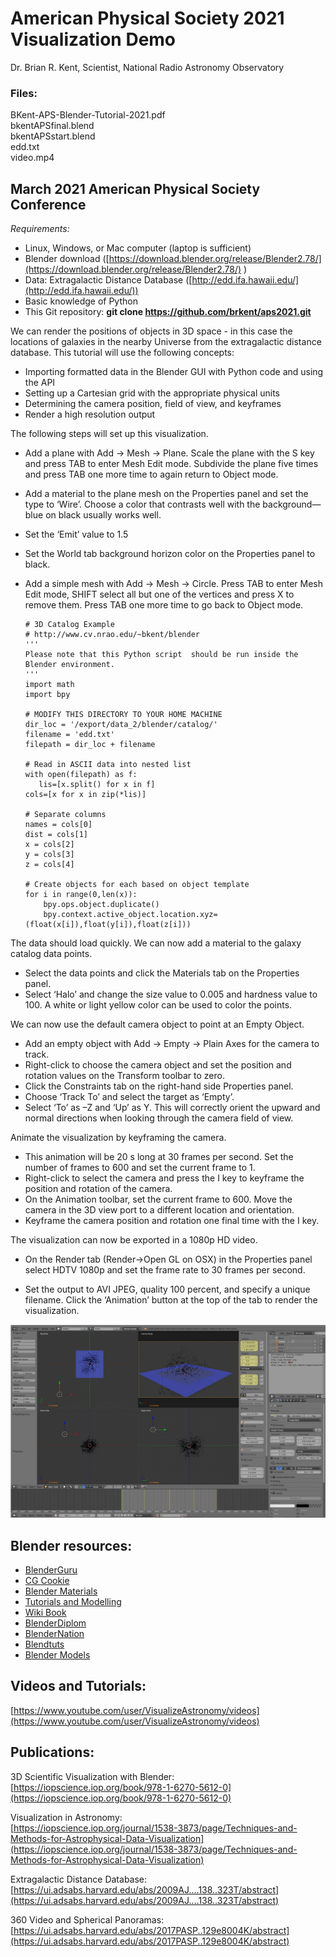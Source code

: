 # American Physical Society 2021 Visualization Demo #

Dr. Brian R. Kent, Scientist, National Radio Astronomy Observatory

### Files: ###
BKent-APS-Blender-Tutorial-2021.pdf  
bkentAPSfinal.blend  
bkentAPSstart.blend  
edd.txt  
video.mp4


## March 2021 American Physical Society Conference

_Requirements:_  
 - Linux, Windows, or Mac computer (laptop is sufficient)
 - Blender download ([https://download.blender.org/release/Blender2.78/](https://download.blender.org/release/Blender2.78/) )
 - Data:  Extragalactic Distance Database ([http://edd.ifa.hawaii.edu/](http://edd.ifa.hawaii.edu/))
 - Basic knowledge of Python
 - This Git repository:   **git clone https://github.com/brkent/aps2021.git**

We can render the positions of objects in 3D space - in this case the locations of galaxies in the nearby Universe from the extragalactic distance database.  This tutorial will use the following concepts:

 - Importing formatted data in the Blender GUI with Python code and using the API
 - Setting up a Cartesian grid with the appropriate physical units
 - Determining the camera position, field of view, and keyframes
 - Render a high resolution output


The following steps will set up this visualization.



*   Add a plane with Add → Mesh → Plane. Scale the plane with the S key and press TAB to 
enter Mesh Edit mode. Subdivide the plane five times and press TAB one more time 
to again return to Object mode.
*   Add a material to the plane mesh on the Properties panel and set the type to
‘Wire’. Choose a color that contrasts well with the background—blue on
black usually works well.
*   Set the ‘Emit’ value to 1.5
*   Set the World tab background horizon color on the Properties panel to black.
*   Add a simple mesh with Add → Mesh → Circle. Press TAB to enter Mesh Edit mode, SHIFT select all but one of the vertices and press X to remove them. 
Press TAB one more time to go back to Object mode.

    ```
    # 3D Catalog Example
    # http://www.cv.nrao.edu/~bkent/blender
    '''
    Please note that this Python script  should be run inside the Blender environment.
    '''
    import math
    import bpy

    # MODIFY THIS DIRECTORY TO YOUR HOME MACHINE
    dir_loc = '/export/data_2/blender/catalog/'
    filename = 'edd.txt'
    filepath = dir_loc + filename

    # Read in ASCII data into nested list
    with open(filepath) as f:
       lis=[x.split() for x in f]
    cols=[x for x in zip(*lis)]

    # Separate columns
    names = cols[0]
    dist = cols[1]
    x = cols[2]
    y = cols[3]
    z = cols[4]  
    
    # Create objects for each based on object template
    for i in range(0,len(x)):
        bpy.ops.object.duplicate()
        bpy.context.active_object.location.xyz=(float(x[i]),float(y[i]),float(z[i]))
    ```


The data should load quickly. We can now add a material to the galaxy catalog data points.



*   Select the data points and click the Materials tab on the Properties panel.
*   Select ‘Halo’ and change the size value to 0.005 and hardness value to 100.
A white or light yellow color can be used to color the points.

We can now use the default camera object to point at an Empty Object.



*   Add an empty object with Add → Empty → Plain Axes for the camera to track.
*   Right-click to choose the camera object and set the position and rotation 
values on the Transform toolbar to zero.
*   Click the Constraints tab on the right-hand side Properties panel.
*   Choose ‘Track To’ and select the target as ‘Empty’.
*   Select ‘To’ as –Z and ‘Up’ as Y. This will correctly orient the upward and normal 
directions when looking through the camera field of view.

Animate the visualization by keyframing the camera.



*   This animation will be 20 s long at 30 frames per second. Set the number of 
frames to 600 and set the current frame to 1.
*   Right-click to select the camera and press the I key to keyframe the position
and rotation of the camera.
*   On the Animation toolbar, set the current frame to 600. Move the camera in
the 3D view port to a different location and orientation.
*   Keyframe the camera position and rotation one final time with the I key.

The visualization can now be exported in a 1080p HD video.



*   On the Render tab (Render->Open GL on OSX)  in the Properties panel select HDTV 1080p and set the 
frame rate to 30 frames per second.



*   Set the output to AVI JPEG, quality 100 percent, and specify a unique filename. 
Click the ‘Animation’ button at the top of the tab to render the
visualization.

![Blender sample screen](blenderscreen.jpg)

## Blender resources:

*   [BlenderGuru](http://blenderguru.com)			
*   [CG Cookie](http://cgcookie.com/blender/)			
*   [Blender Materials](http://matrep.parastudios.de/)		
*   [Tutorials and Modelling](http://bensimonds.com/tutorials/)
*   [Wiki Book](http://en.wikibooks.org/wiki/Blender_3D:_Noob_to_Pro)			
*   [BlenderDiplom](http://blenderdiplom.com/)
*   [BlenderNation](http://www.blendernation.com)			
*   [Blendtuts](http://www.blendtuts.com/)			
*   [Blender Models](http://www.blender-models.com/)		



## Videos and Tutorials:

[https://www.youtube.com/user/VisualizeAstronomy/videos](https://www.youtube.com/user/VisualizeAstronomy/videos)


## Publications:

3D Scientific Visualization with Blender: \
[https://iopscience.iop.org/book/978-1-6270-5612-0](https://iopscience.iop.org/book/978-1-6270-5612-0)

Visualization in Astronomy: \
[https://iopscience.iop.org/journal/1538-3873/page/Techniques-and-Methods-for-Astrophysical-Data-Visualization](https://iopscience.iop.org/journal/1538-3873/page/Techniques-and-Methods-for-Astrophysical-Data-Visualization)

Extragalactic Distance Database: \
[https://ui.adsabs.harvard.edu/abs/2009AJ....138..323T/abstract](https://ui.adsabs.harvard.edu/abs/2009AJ....138..323T/abstract)

360 Video and Spherical Panoramas: \
[https://ui.adsabs.harvard.edu/abs/2017PASP..129e8004K/abstract](https://ui.adsabs.harvard.edu/abs/2017PASP..129e8004K/abstract)


